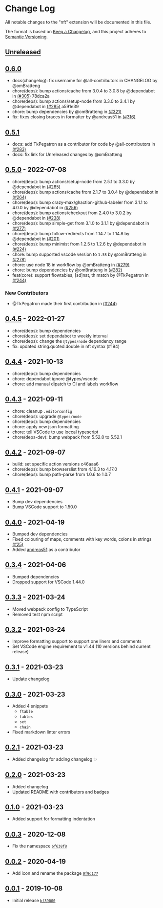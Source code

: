 # Change Log

All notable changes to the "nft" extension will be documented in this file.

The format is based on [Keep a Changelog](https://keepachangelog.com/en/1.0.0/),
and this project adheres to [Semantic Versioning](https://semver.org/spec/v2.0.0.html).

## [Unreleased]

## [0.6.0]

- docs(changelog): fix username for @all-contributors in CHANGELOG by @omBratteng
- chore(deps): bump actions/cache from 3.0.4 to 3.0.8 by @dependabot in [(#305)](https://github.com/omBratteng/vscode-nftables/pull/305) 78dca2a
- chore(deps): bump actions/setup-node from 3.3.0 to 3.4.1 by @dependabot in [(#285)](https://github.com/omBratteng/vscode-nftables/pull/285) a591e39
- chore: bump dependencies by @omBratteng in [(#321)](https://github.com/omBratteng/vscode-nftables/pull/321)
- fix: fixes closing braces in formatter by @andreas51 in [(#316)](https://github.com/omBratteng/vscode-nftables/pull/316)

## [0.5.1]

- docs: add TkPegatron as a contributor for code by @all-contributors in [(#283)](https://github.com/omBratteng/vscode-nftables/pull/283)
- docs: fix link for Unreleased changes by @omBratteng

## [0.5.0] - 2022-07-08

- chore(deps): bump actions/setup-node from 2.5.1 to 3.3.0 by @dependabot in [(#265)](https://github.com/omBratteng/vscode-nftables/pull/265)
- chore(deps): bump actions/cache from 2.1.7 to 3.0.4 by @dependabot in [(#264)](https://github.com/omBratteng/vscode-nftables/pull/264)
- chore(deps): bump crazy-max/ghaction-github-labeler from 3.1.1 to 4.0.0 by @dependabot in [(#256)](https://github.com/omBratteng/vscode-nftables/pull/256)
- chore(deps): bump actions/checkout from 2.4.0 to 3.0.2 by @dependabot in [(#238)](https://github.com/omBratteng/vscode-nftables/pull/238)
- chore(deps): bump simple-get from 3.1.0 to 3.1.1 by @dependabot in [(#277)](https://github.com/omBratteng/vscode-nftables/pull/277)
- chore(deps): bump follow-redirects from 1.14.7 to 1.14.8 by @dependabot in [(#201)](https://github.com/omBratteng/vscode-nftables/pull/201)
- chore(deps): bump minimist from 1.2.5 to 1.2.6 by @dependabot in [(#224)](https://github.com/omBratteng/vscode-nftables/pull/224)
- chore: bump supported vscode version to `1.58` by @omBratteng in [(#278)](https://github.com/omBratteng/vscode-nftables/pull/278)
- chore: use node 18 in workflow by @omBratteng in [(#279)](https://github.com/omBratteng/vscode-nftables/pull/279)
- chore: bump dependencies by @omBratteng in [(#282)](https://github.com/omBratteng/vscode-nftables/pull/282)
- feat(core): support flowtables, [sd]nat, th match by @TkPegatron in [(#244)](https://github.com/omBratteng/vscode-nftables/pull/244)

### New Contributors

- @TkPegatron made their first contribution in [(#244)](https://github.com/omBratteng/vscode-nftables/pull/244)

## [0.4.5] - 2022-01-27

- chore(deps): bump dependencies
- chore(deps): set dependabot to weekly interval
- chore(deps): change the `@types/node` dependency range
- fix: updated string.quoted.double in nft syntax (#194)

## [0.4.4] - 2021-10-13

- chore(deps): bump dependencies
- chore: dependabot ignore @types/vscode
- chore: add manual dipatch to CI and labels workflow

## [0.4.3] - 2021-09-11

- chore: cleanup `.editorconfig`
- chore(deps): upgrade `@types/node`
- chore(deps): bump dependencies
- chore: apply new json formatting
- chore: tell VSCode to use loccal typescript
- chore(deps-dev): bump webpack from 5.52.0 to 5.52.1

## [0.4.2] - 2021-09-07

- build: set specific action versions c46aaa6
- chore(deps): bump browserslist from 4.16.3 to 4.17.0
- chore(deps): bump path-parse from 1.0.6 to 1.0.7

## [0.4.1] - 2021-09-07

- Bump dev dependencies
- Bump VSCode support to 1.50.0

## [0.4.0] - 2021-04-19

- Bumped dev dependencies
- Fixed colouring of maps, comments with key words, colons in strings [(#25)](https://github.com/omBratteng/vscode-nftables/issues/25)
- Added [andreas51](https://github.com/andreas51) as a contributor

## [0.3.4] - 2021-04-06

- Bumped dependencies
- Dropped support for VSCode 1.44.0

## [0.3.3] - 2021-03-24

- Moved webpack config to TypeScript
- Removed test npm script

## [0.3.2] - 2021-03-24

- Improve formatting support to support one liners and comments
- Set VSCode engine requirement to v1.44 (10 versions behind current release)

## [0.3.1] - 2021-03-23

- Update changelog

## [0.3.0] - 2021-03-23

- Added 4 snippets
  - `ftable`
  - `tables`
  - `set`
  - `chain`
- Fixed markdown linter errors

## [0.2.1] - 2021-03-23

- Added changelog for adding changelog ✨

## [0.2.0] - 2021-03-23

- Added changelog
- Updated README with contributors and badges

## [0.1.0] - 2021-03-23

- Added support for formatting indentation

## [0.0.3] - 2020-12-08

- Fix the namespace [`6f638f8`](https://github.com/omBratteng/vscode-nftables/commit/6f638f8)

## [0.0.2] - 2020-04-19

- Add icon and rename the package [`0f9d177`](https://github.com/omBratteng/vscode-nftables/commit/0f9d177)

## [0.0.1] - 2019-10-08

- Initial release [`bf39000`](https://github.com/omBratteng/vscode-nftables/commit/bf39000)

[Unreleased]: https://github.com/omBratteng/vscode-nftables/compare/0.6.0...HEAD
[0.6.0]: https://github.com/omBratteng/vscode-nftables/compare/0.5.1...0.5.0
[0.5.1]: https://github.com/omBratteng/vscode-nftables/compare/0.5.0...0.5.1
[0.5.0]: https://github.com/omBratteng/vscode-nftables/compare/0.4.5...0.5.0
[0.4.5]: https://github.com/omBratteng/vscode-nftables/compare/0.4.4...0.4.5
[0.4.4]: https://github.com/omBratteng/vscode-nftables/compare/0.4.3...0.4.4
[0.4.3]: https://github.com/omBratteng/vscode-nftables/compare/0.4.2...0.4.3
[0.4.2]: https://github.com/omBratteng/vscode-nftables/compare/0.4.1...0.4.2
[0.4.1]: https://github.com/omBratteng/vscode-nftables/compare/0.4.0...0.4.1
[0.4.0]: https://github.com/omBratteng/vscode-nftables/compare/0.3.4...0.4.0
[0.3.4]: https://github.com/omBratteng/vscode-nftables/compare/0.3.3...0.3.4
[0.3.3]: https://github.com/omBratteng/vscode-nftables/compare/0.3.2...0.3.3
[0.3.2]: https://github.com/omBratteng/vscode-nftables/compare/0.3.1...0.3.2
[0.3.1]: https://github.com/omBratteng/vscode-nftables/compare/0.3.0...0.3.1
[0.3.0]: https://github.com/omBratteng/vscode-nftables/compare/0.2.1...0.3.0
[0.2.1]: https://github.com/omBratteng/vscode-nftables/compare/0.2.0...0.2.1
[0.2.0]: https://github.com/omBratteng/vscode-nftables/compare/0.1.0...0.2.0
[0.1.0]: https://github.com/omBratteng/vscode-nftables/compare/0.0.3...0.1.0
[0.0.3]: https://github.com/omBratteng/vscode-nftables/compare/0.0.2...0.0.3
[0.0.2]: https://github.com/omBratteng/vscode-nftables/compare/0.0.1...0.0.2
[0.0.1]: https://github.com/omBratteng/vscode-nftables/releases/tag/0.0.1
